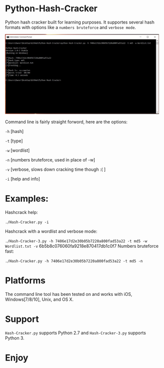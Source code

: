 # Python-Hash-Cracker
Python hash cracker built for learning purposes. It supportes several hash formats with options like a `numbers bruteforce` and `verbose mode`.

![Alt text](img2.JPG?raw=true "Screenshot")

Command line is fairly straight forword, here are the options:

`-h` [hash]

`-t` [type]

`-w` [wordlist]

`-n` [numbers bruteforce, used in place of -w]

`-v` [verbose, slows down cracking time though :( ]

`-i` [help and info]

# Examples:
Hashcrack help:

`./Hash-Cracker.py -i`

Hashcrack with a wordlist and verbose mode:

`./Hash-Cracker-3.py -h 7406e17d2e30b05b7220a800fad53a22 -t md5 -w Wordlist.txt -v`
6b5b8c076060fa9218e870417db1c0f7
Numbers bruteforce fast:

`./Hash-Cracker.py -h 7406e17d2e30b05b7220a800fad53a22 -t md5 -n`

# Platforms
The command line tool has been tested on and works with iOS, Windows[7/8/10], Unix, and OS X.

# Support
`Hash-Cracker.py` supports Python 2.7 and `Hash-Cracker-3.py` supports Python 3.

# Enjoy
